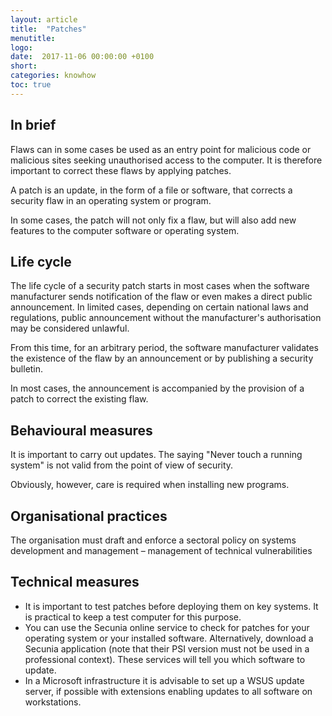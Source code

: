```yaml
---
layout: article
title:  "Patches"
menutitle:
logo:
date:  2017-11-06 00:00:00 +0100
short:
categories: knowhow
toc: true
---
```

## In brief
Flaws can in some cases be used as an entry point for malicious code or malicious sites seeking unauthorised access to the computer. It is therefore important to correct these flaws by applying patches.

A patch is an update, in the form of a file or software, that corrects a security flaw in an operating system or program.

In some cases, the patch will not only fix a flaw, but will also add new features to the computer software or operating system.

## Life cycle
The life cycle of a security patch starts in most cases when the software manufacturer sends notification of the flaw or even makes a direct public announcement. In limited cases, depending on certain national laws and regulations, public announcement without the manufacturer's authorisation may be considered unlawful.

From this time, for an arbitrary period, the software manufacturer validates the existence of the flaw by an announcement or by publishing a security bulletin.

In most cases, the announcement is accompanied by the provision of a patch to correct the existing flaw.

## Behavioural measures
It is important to carry out updates. The saying "Never touch a running system" is not valid from the point of view of security.

Obviously, however, care is required when installing new programs.

## Organisational practices
The organisation must draft and enforce a sectoral policy on systems development and management  – management of technical vulnerabilities

## Technical measures
* It is important to test patches before deploying them on key systems. It is practical to keep a test computer for this purpose.
* You can use the Secunia online service to check for patches for your operating system or your installed software. Alternatively, download a Secunia application (note that their PSI version must not be used in a professional context). These services will tell you which software to update.
* In a Microsoft infrastructure it is advisable to set up a WSUS update server, if possible with extensions enabling updates to all software on workstations.
